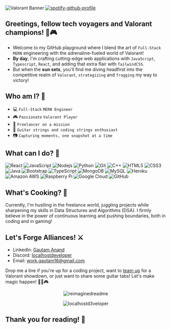 ![Valorant Banner](./banner.png)
[![spotify-github-profile](https://spotify-github-profile.vercel.app/api/view?uid=31r3nffy23lhvqffxj6qmbyxpiea&cover_image=true&theme=natemoo-re&show_offline=false&background_color=121212&interchange=false)](https://github.com/kittinan/spotify-github-profile)

## Greetings, fellow tech voyagers and Valorant champions! 🚀🎮

- Welcome to my GitHub playground where I blend the art of `Full-Stack MERN` engineering with the adrenaline-fueled world of Valorant!
- **By day**, I'm crafting cutting-edge web applications with `JavaScript`, `Typescript`, `React`, and adding that extra flair with `TailwindCSS`.
- But when the **sun sets**, you'll find me diving headfirst into the competitive realm of `Valorant`, `strategizing` and `fragging` my way to victory!

## Who am I? 🤔

- 💻 `Full-Stack` `MERN Engineer`
- 🎮 `Passionate` `Valorant Player`
- 🚀 `Freelancer on a mission`
- 🎸 `Guitar strings and coding strings enthusiast`
- 📷 `Capturing moments, one snapshot at a time`

## What can I do? 🔎

![React](https://img.shields.io/badge/-React-black?style=flat-square&logo=react) ![JavaScript](https://img.shields.io/badge/-JavaScript-black?style=flat-square&logo=javascript) ![Nodejs](https://img.shields.io/badge/-Nodejs-black?style=flat-square&logo=Node.js) ![Python](https://img.shields.io/badge/-Python-black?style=flat-square&logo=Python) ![Git](https://img.shields.io/badge/-Git-black?style=flat-square&logo=git) ![C++](https://img.shields.io/badge/-C++-00599C?style=flat-square&logo=c) ![HTML5](https://img.shields.io/badge/-HTML5-E34F26?style=flat-square&logo=html5&logoColor=white) ![CSS3](https://img.shields.io/badge/-CSS3-1572B6?style=flat-square&logo=css3) ![Java](https://img.shields.io/badge/-java-E34A86?style=flat-square&logo=java) ![Bootstrap](https://img.shields.io/badge/-Bootstrap-563D7C?style=flat-square&logo=bootstrap) ![TypeScript](https://img.shields.io/badge/-TypeScript-007ACC?style=flat-square&logo=typescript) ![MongoDB](https://img.shields.io/badge/-MongoDB-black?style=flat-square&logo=mongodb) ![MySQL](https://img.shields.io/badge/-MySQL-black?style=flat-square&logo=mysql) ![Heroku](https://img.shields.io/badge/-Heroku-430098?style=flat-square&logo=heroku) ![Amazon AWS](https://img.shields.io/badge/Amazon%20AWS-232F3E?style=flat-square&logo=amazon-aws) ![Raspberry Pi](https://img.shields.io/badge/-Raspberry%20Pi-C51A4A?style=flat-square&logo=Raspberry-Pi) ![Google Cloud](https://img.shields.io/badge/Google%20Cloud-black?style=flat-square&logo=google-cloud) ![GitHub](https://img.shields.io/badge/-GitHub-181717?style=flat-square&logo=github)

## What's Cooking? 🍳

Currently, I'm hustling in the freelance world, juggling projects while sharpening my skills in Data Structures and Algorithms (DSA). I firmly believe in the power of continuous learning and pushing boundaries, both in coding and in gaming!

## Let's Forge Alliances! ⚔️

- LinkedIn: [Gautam Anand](https://www.linkedin.com/in/yourusername)
- Discord: [localhostdeveloper](https://discordapp.com/users/454654067239682049)
- Email: [work.gautam16@gmail.com](mailto:work.gautam16@gmail.com)

Drop me a line if you're up for a coding project, want to [team up](https://teams.gg/share/rekon) for a Valorant showdown, or just want to share some guitar tabs! Let's make magic happen! 🚀🎸🎮

<p align="center">
<img src="https://myreadme.vercel.app/api/embed/localhostd3veloper?panels=userstatistics,toprepositories,toplanguages,commitgraph" alt="reimaginedreadme" />
</p>
<p align="center"> <img src="https://komarev.com/ghpvc/?username=localhostd3veloper&label=Profile%20views&color=0e75b6&style=flat" alt="localhostd3veloper" />

</p>

## Thank you for reading! 🙏
